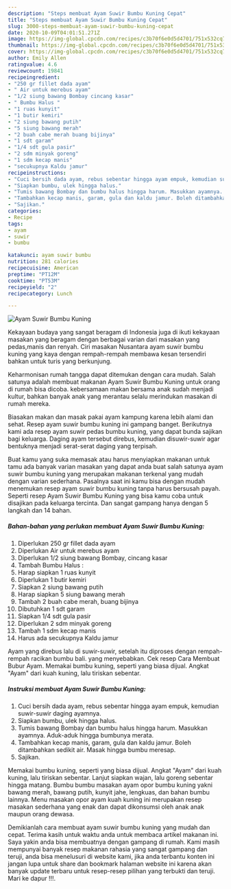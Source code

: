 ```yaml
---
description: "Steps membuat Ayam Suwir Bumbu Kuning Cepat"
title: "Steps membuat Ayam Suwir Bumbu Kuning Cepat"
slug: 3000-steps-membuat-ayam-suwir-bumbu-kuning-cepat
date: 2020-10-09T04:01:51.271Z
image: https://img-global.cpcdn.com/recipes/c3b70f6e0d5d4701/751x532cq70/ayam-suwir-bumbu-kuning-foto-resep-utama.jpg
thumbnail: https://img-global.cpcdn.com/recipes/c3b70f6e0d5d4701/751x532cq70/ayam-suwir-bumbu-kuning-foto-resep-utama.jpg
cover: https://img-global.cpcdn.com/recipes/c3b70f6e0d5d4701/751x532cq70/ayam-suwir-bumbu-kuning-foto-resep-utama.jpg
author: Emily Allen
ratingvalue: 4.6
reviewcount: 19841
recipeingredient:
- "250 gr fillet dada ayam"
- " Air untuk merebus ayam"
- "1/2 siung bawang Bombay cincang kasar"
- " Bumbu Halus "
- "1 ruas kunyit"
- "1 butir kemiri"
- "2 siung bawang putih"
- "5 siung bawang merah"
- "2 buah cabe merah buang bijinya"
- "1 sdt garam"
- "1/4 sdt gula pasir"
- "2 sdm minyak goreng"
- "1 sdm kecap manis"
- "secukupnya Kaldu jamur"
recipeinstructions:
- "Cuci bersih dada ayam, rebus sebentar hingga ayam empuk, kemudian suwir-suwir daging ayamnya."
- "Siapkan bumbu, ulek hingga halus."
- "Tumis bawang Bombay dan bumbu halus hingga harum. Masukkan ayamnya. Aduk-aduk hingga bumbunya merata."
- "Tambahkan kecap manis, garam, gula dan kaldu jamur. Boleh ditambahkan sedikit air. Masak hingga bumbu meresap."
- "Sajikan."
categories:
- Recipe
tags:
- ayam
- suwir
- bumbu

katakunci: ayam suwir bumbu 
nutrition: 281 calories
recipecuisine: American
preptime: "PT12M"
cooktime: "PT53M"
recipeyield: "2"
recipecategory: Lunch

---
```



![Ayam Suwir Bumbu Kuning](https://img-global.cpcdn.com/recipes/c3b70f6e0d5d4701/751x532cq70/ayam-suwir-bumbu-kuning-foto-resep-utama.jpg)

Kekayaan budaya yang sangat beragam di Indonesia juga di ikuti kekayaan masakan yang beragam dengan berbagai varian dari masakan yang pedas,manis dan renyah. Ciri masakan Nusantara ayam suwir bumbu kuning yang kaya dengan rempah-rempah membawa kesan tersendiri bahkan untuk turis yang berkunjung.


Keharmonisan rumah tangga dapat ditemukan dengan cara mudah. Salah satunya adalah membuat makanan Ayam Suwir Bumbu Kuning untuk orang di rumah bisa dicoba. kebersamaan makan bersama anak sudah menjadi kultur, bahkan banyak anak yang merantau selalu merindukan masakan di rumah mereka.

Biasakan makan dan masak pakai ayam kampung karena lebih alami dan sehat. Resep ayam suwir bumbu kuning ini gampang banget. Berikutnya kami ada resep ayam suwir pedas bumbu kuning, yang dapat bunda sajikan bagi keluarga. Daging ayam tersebut direbus, kemudian disuwir-suwir agar bentuknya menjadi serat-serat daging yang terpisah.

Buat kamu yang suka memasak atau harus menyiapkan makanan untuk tamu ada banyak varian masakan yang dapat anda buat salah satunya ayam suwir bumbu kuning yang merupakan makanan terkenal yang mudah dengan varian sederhana. Pasalnya saat ini kamu bisa dengan mudah menemukan resep ayam suwir bumbu kuning tanpa harus bersusah payah.
Seperti resep Ayam Suwir Bumbu Kuning yang bisa kamu coba untuk disajikan pada keluarga tercinta. Dan sangat gampang hanya dengan 5 langkah dan 14 bahan.


<!--inarticleads1-->

##### Bahan-bahan yang perlukan membuat Ayam Suwir Bumbu Kuning:

1. Diperlukan 250 gr fillet dada ayam
1. Diperlukan  Air untuk merebus ayam
1. Diperlukan 1/2 siung bawang Bombay, cincang kasar
1. Tambah  Bumbu Halus :
1. Harap siapkan 1 ruas kunyit
1. Diperlukan 1 butir kemiri
1. Siapkan 2 siung bawang putih
1. Harap siapkan 5 siung bawang merah
1. Tambah 2 buah cabe merah, buang bijinya
1. Dibutuhkan 1 sdt garam
1. Siapkan 1/4 sdt gula pasir
1. Diperlukan 2 sdm minyak goreng
1. Tambah 1 sdm kecap manis
1. Harus ada secukupnya Kaldu jamur


Ayam yang direbus lalu di suwir-suwir, setelah itu diproses dengan rempah-rempah racikan bumbu bali. yang menyebabkan. Cek resep Cara Membuat Bubur Ayam. Memakai bumbu kuning, seperti yang biasa dijual. Angkat &#34;Ayam&#34; dari kuah kuning, lalu tiriskan sebentar. 

<!--inarticleads2-->

##### Instruksi membuat  Ayam Suwir Bumbu Kuning:

1. Cuci bersih dada ayam, rebus sebentar hingga ayam empuk, kemudian suwir-suwir daging ayamnya.
1. Siapkan bumbu, ulek hingga halus.
1. Tumis bawang Bombay dan bumbu halus hingga harum. Masukkan ayamnya. Aduk-aduk hingga bumbunya merata.
1. Tambahkan kecap manis, garam, gula dan kaldu jamur. Boleh ditambahkan sedikit air. Masak hingga bumbu meresap.
1. Sajikan.


Memakai bumbu kuning, seperti yang biasa dijual. Angkat &#34;Ayam&#34; dari kuah kuning, lalu tiriskan sebentar. Lanjut siapkan wajan, lalu goreng sebentar hingga matang. Bumbu bumbu masakan ayam opor bumbu kuning yakni bawang merah, bawang putih, kunyit jahe, lengkuas, dan bahan bumbu lainnya. Menu masakan opor ayam kuah kuning ini merupakan resep masakan sederhana yang enak dan dapat dikonsumsi oleh anak anak maupun orang dewasa. 

Demikianlah cara membuat ayam suwir bumbu kuning yang mudah dan cepat. Terima kasih untuk waktu anda untuk membaca artikel makanan ini. Saya yakin anda bisa membuatnya dengan gampang di rumah. Kami masih mempunyai banyak resep makanan rahasia yang sangat gampang dan teruji, anda bisa menelusuri di website kami, jika anda terbantu konten ini jangan lupa untuk share dan bookmark halaman website ini karena akan banyak update terbaru untuk resep-resep pilihan yang terbukti dan teruji. Mari ke dapur !!!. 
